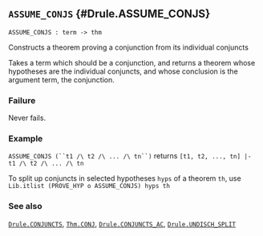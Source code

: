 ## `ASSUME_CONJS` {#Drule.ASSUME_CONJS}


```
ASSUME_CONJS : term -> thm
```



Constructs a theorem proving a conjunction from its individual conjuncts


Takes a term which should be a conjunction, and returns a theorem whose
hypotheses are the individual conjuncts, and whose conclusion is the argument
term, the conjunction.

### Failure

Never fails.

### Example

``` ASSUME_CONJS (``t1 /\ t2 /\ ... /\ tn``) ``` returns
` [t1, t2, ..., tn] |- t1 /\ t2 /\ ... /\ tn `

To split up conjuncts in selected hypotheses `hyps` of a theorem `th`,
use `Lib.itlist (PROVE_HYP o ASSUME_CONJS) hyps th`

### See also

[`Drule.CONJUNCTS`](#Drule.CONJUNCTS), [`Thm.CONJ`](#Thm.CONJ), [`Drule.CONJUNCTS_AC`](#Drule.CONJUNCTS_AC), [`Drule.UNDISCH_SPLIT`](#Drule.UNDISCH_SPLIT)

